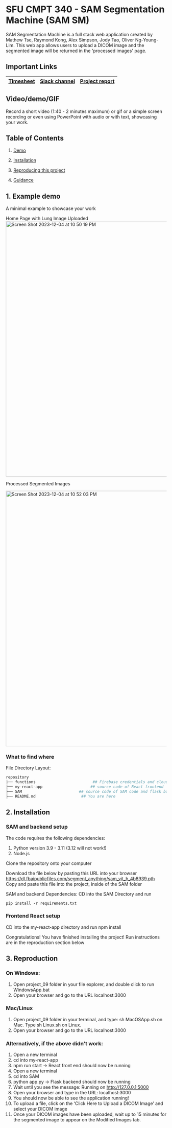 # SFU CMPT 340 - SAM Segmentation Machine (SAM SM)
SAM Segmentation Machine is a full stack web application created by Mathew Tse, Raymond Kong, Alex Simpson, Jody Tao, Oliver Ng-Young-Lim.
This web app allows users to upload a DICOM image and the segmented image will be returned in the 'processed images' page.  


## Important Links

| [Timesheet](https://1sfu-my.sharepoint.com/:x:/g/personal/kabhishe_sfu_ca/EfPw-6yhhaNMjL7N1J2hK7MBpV-RSoG_9ocsgho20TwK2g?e=2bi2Im) | [Slack channel](https://app.slack.com/client/T05JYJAF22G/C05T7MA6T6J/docs/Qp:F05U3C2D1CG) | [Project report](https://www.overleaf.com/project/650ca0c0dcd3d7eb38ba626b) |
|-----------|---------------|-------------------------|



## Video/demo/GIF
Record a short video (1:40 - 2 minutes maximum) or gif or a simple screen recording or even using PowerPoint with audio or with text, showcasing your work.


## Table of Contents
1. [Demo](#demo)

2. [Installation](#installation)

3. [Reproducing this project](#repro)

4. [Guidance](#guide)


<a name="demo"></a>
## 1. Example demo

A minimal example to showcase your work

Home Page with Lung Image Uploaded
<img width="800" alt="Screen Shot 2023-12-04 at 10 50 19 PM" src="https://github.com/sfu-cmpt340/project_09/assets/88808907/06abb21f-c580-45bc-b9c2-a2bd13f5bd4f">

Processed Segmented Images

<img width="800" alt="Screen Shot 2023-12-04 at 10 52 03 PM" src="https://github.com/sfu-cmpt340/project_09/assets/88808907/38d0a0d7-11ae-4680-8309-5509f6679c01">

### What to find where

File Directory Layout:

```bash
repository
├── functions                         ## Firebase credentials and cloud functions on file upload
├── my-react-app                     ## source code of React frontend 
├── SAM                        	## source code of SAM code and flask backend 
├── README.md                    ## You are here
```

<a name="installation"></a>

## 2. Installation


### SAM and backend setup 

The code requires the following dependencies:
1. Python version 3.9 - 3.11 (3.12 will not work!)
2. Node.js 

Clone the repository onto your computer

Download the file below by pasting this URL into your browser
https://dl.fbaipublicfiles.com/segment_anything/sam_vit_h_4b8939.pth
Copy and paste this file into the project, inside of the SAM folder

SAM and backend Dependencies:
CD into the SAM Directory and run
```
pip install -r requirements.txt
```

### Frontend React setup
CD into the my-react-app directory and run
npm install

Congratulations! You have finished installing the project! Run instructions are in the reproduction section below

<a name="repro"></a>
## 3. Reproduction

### On Windows:

1. Open project_09 folder in your file explorer, and double click to run WindowsApp.bat
2. Open your browser and go to the URL localhost:3000

### Mac/Linux
1. Open project_09 folder in your terminal, and type: sh MacOSApp.sh on Mac. Type sh Linux.sh on Linux.
2. Open your browser and go to the URL localhost:3000
   
### Alternatively, if the above didn't work:

1. Open a new terminal
2. cd into my-react-app
3. npm run start -> React front end should now be running
4. Open a new terminal
5. cd into SAM
6. python app.py -> Flask backend should now be running
7. Wait until you see the message: Running on http://127.0.0.1:5000
8. Open your browser and type in the URL: localhost:3000
9. You should now be able to see the application running!
10. To upload a file, click on the ‘Click Here to Upload a DICOM Image’ and select your DICOM image
11. Once your DICOM images have been uploaded, wait up to 15 minutes for the segmented image to appear on the Modified Images tab. 

<a name="guide"></a>
